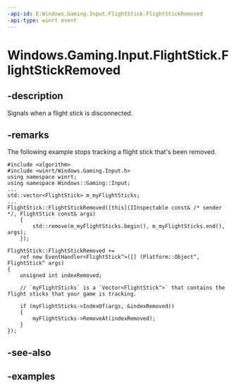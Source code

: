```yaml
---
-api-id: E:Windows.Gaming.Input.FlightStick.FlightStickRemoved
-api-type: winrt event
---
```


<!-- Event syntax.
static public event EventHandler FlightStickRemoved<FlightStick>
-->

# Windows.Gaming.Input.FlightStick.FlightStickRemoved

## -description

Signals when a flight stick is disconnected.

## -remarks

The following example stops tracking a flight stick that's been removed.

```cppwinrt
#include <algorithm>
#include <winrt/Windows.Gaming.Input.h>
using namespace winrt;
using namespace Windows::Gaming::Input;
...
std::vector<FlightStick> m_myFlightSticks;
...
FlightStick::FlightStickRemoved([this](IInspectable const& /* sender */, FlightStick const& args)
    {
        std::remove(m_myFlightSticks.begin(), m_myFlightSticks.end(), args);
    });
```

```cppcx
FlightStick::FlightStickRemoved += 
    ref new EventHandler<FlightStick^>([] (Platform::Object^, FlightStick^ args)
{
    unsigned int indexRemoved;

    // `myFlightSticks` is a `Vector<FlightStick^>` that contains the flight sticks that your game is tracking.

    if (myFlightSticks->IndexOf(args, &indexRemoved))
    {
        myFlightSticks->RemoveAt(indexRemoved);
    }
});
```

## -see-also

## -examples
